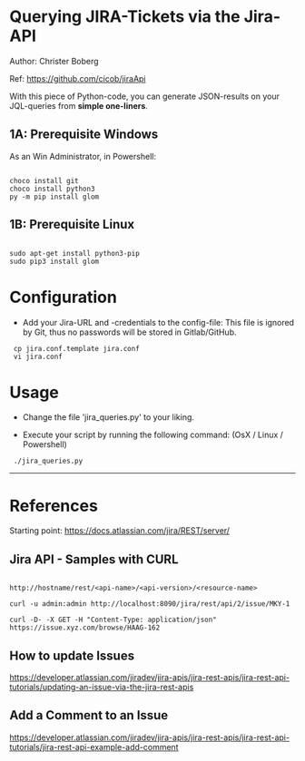 
# Querying JIRA-Tickets via the Jira-API

Author: Christer Boberg

Ref: <https://github.com/cicob/jiraApi>


With this piece of Python-code, you can generate JSON-results on your JQL-queries from **simple one-liners**.




## 1A: Prerequisite Windows
As an Win Administrator, in Powershell:
```

choco install git
choco install python3 
py -m pip install glom

```


## 1B: Prerequisite Linux
```

sudo apt-get install python3-pip
sudo pip3 install glom

```





# Configuration
* Add your Jira-URL and -credentials to the config-file:
  This file is ignored by Git, thus no passwords will be stored in Gitlab/GitHub.

```
 cp jira.conf.template jira.conf
 vi jira.conf
```



# Usage

* Change the file 'jira_queries.py' to your liking.

* Execute your script by running the following command:
(OsX / Linux / Powershell)

```
 ./jira_queries.py
```






---

# References

Starting point: <https://docs.atlassian.com/jira/REST/server/>



## Jira API - Samples with CURL

```

http://hostname/rest/<api-name>/<api-version>/<resource-name>

curl -u admin:admin http://localhost:8090/jira/rest/api/2/issue/MKY-1

curl -D- -X GET -H "Content-Type: application/json"  https://issue.xyz.com/browse/HAAG-162

```



## How to update Issues

<https://developer.atlassian.com/jiradev/jira-apis/jira-rest-apis/jira-rest-api-tutorials/updating-an-issue-via-the-jira-rest-apis>


## Add a Comment to an Issue

<https://developer.atlassian.com/jiradev/jira-apis/jira-rest-apis/jira-rest-api-tutorials/jira-rest-api-example-add-comment>







